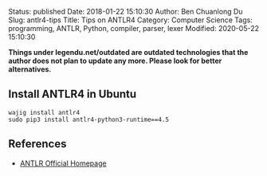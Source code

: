 Status: published
Date: 2018-01-22 15:10:30
Author: Ben Chuanlong Du
Slug: antlr4-tips
Title: Tips on ANTLR4
Category: Computer Science
Tags: programming, ANTLR, Python, compiler, parser, lexer
Modified: 2020-05-22 15:10:30

**Things under legendu.net/outdated are outdated technologies that the author does not plan to update any more. Please look for better alternatives.**

## Install ANTLR4 in Ubuntu

```
wajig install antlr4
sudo pip3 install antlr4-python3-runtime==4.5
```

## References 

- [ANTLR Official Homepage](https://www.antlr.org/index.html)